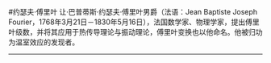 #约瑟夫·傅里叶
让·巴普蒂斯·约瑟夫·傅里叶男爵（法语：Jean Baptiste Joseph Fourier，1768年3月21日－1830年5月16日），法国数学家、物理学家，提出傅里叶级数，并将其应用于热传导理论与振动理论，傅里叶变换也以他命名。他被归功为温室效应的发现者。
___

